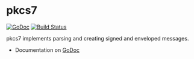 # pkcs7

[![GoDoc](https://godoc.org/github.com/fullsailor/pkcs7?status.svg)](https://godoc.org/github.com/fullsailor/pkcs7)
[![Build Status](https://travis-ci.org/fullsailor/pkcs7.svg?branch=main)](https://travis-ci.org/fullsailor/pkcs7)

pkcs7 implements parsing and creating signed and enveloped messages.

- Documentation on [GoDoc](http://godoc.org/github.com/fullsailor/pkcs7)
